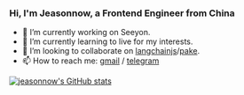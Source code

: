 ### Hi, I'm Jeasonnow, a Frontend Engineer from China

- 🔭 I’m currently working on Seeyon.
- 🌱 I’m currently learning to live for my interests.
- 👯 I’m looking to collaborate on [langchainjs](https://github.com/langchain-ai/langchainjs)/[pake](https://github.com/tw93/pake).
- 📫 How to reach me: [gmail](mailto:santree122@gmail.com) / [telegram](https://t.me/santree122)

[![jeasonnow's GitHub stats](https://github-readme-stats.vercel.app/api?username=jeasonnow)](https://github.com/jeasonnow/github-readme-stats)
